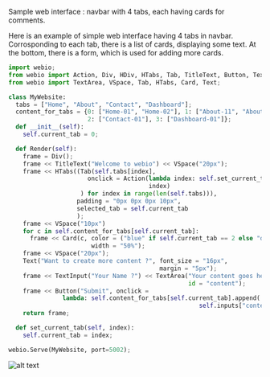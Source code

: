 Sample web interface : navbar with 4 tabs, each having cards for comments.

Here is an example of simple web interface having 4 tabs in navbar. Corrosponding to each tab, there is a list of cards, displaying some text. At the bottom, there is a form, which is used for adding more cards.

```python
import webio;
from webio import Action, Div, HDiv, HTabs, Tab, TitleText, Button, TextInput
from webio import TextArea, VSpace, Tab, HTabs, Card, Text;

class MyWebsite:
  tabs = ["Home", "About", "Contact", "Dashboard"];
  content_for_tabs = {0: ["Home-01", "Home-02"], 1: ["About-11", "About-12"],
                      2: ["Contact-01"], 3: ["Dashboard-01"]};
  def __init__(self):
    self.current_tab = 0;

  def Render(self):
    frame = Div();
    frame << TitleText("Welcome to webio") << VSpace("20px");
    frame << HTabs((Tab(self.tabs[index],
                      onclick = Action(lambda index: self.set_current_tab(index),
                                       index)
                    ) for index in range(len(self.tabs))),
                   padding = "0px 0px 0px 10px",
                   selected_tab = self.current_tab
                   );
    frame << VSpace("10px")
    for c in self.content_for_tabs[self.current_tab]:
      frame << Card(c, color = ("blue" if self.current_tab == 2 else "default"),
                       width = "50%");
    frame << VSpace("20px");
    Text("Want to create more content ?", font_size = "16px",
                                          margin = "5px");
    frame << TextInput("Your Name ?") << TextArea("Your content goes here",
                                                  id = "content");
    frame << Button("Submit", onclick =
               lambda: self.content_for_tabs[self.current_tab].append(
                                                     self.inputs["content"]));
    return frame;

  def set_current_tab(self, index):
    self.current_tab = index;

webio.Serve(MyWebsite, port=5002);
```

![alt text](https://i.imgur.com/wpiVJ14.gif "webio demo")

